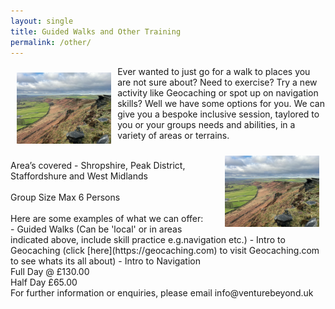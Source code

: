 ```yaml
---
layout: single
title: Guided Walks and Other Training
permalink: /other/
---
```


<div>
<img src="/assets/images/roaches.png" width="30%" height="auto" style="float: left; margin: 10px;">

Ever wanted to just go for a walk to places you are not sure about? Need to exercise? Try a new activity like Geocaching or spot up on navigation skills? Well we have some options for you. We can give you a bespoke inclusive session, taylored to you or your groups needs and abilities, in a variety of areas or terrains.<br>

<img src="/assets/images/roaches.png" width="30%" height="auto" style="float: right; margin: 10px;">
<br>
Area’s covered - Shropshire, Peak District, Staffordshure and West Midlands<br>
<br>
Group Size Max 6 Persons<br>
<br>
Here are some examples of what we can offer:<br>
- Guided Walks (Can be 'local' or in areas indicated above, include skill practice e.g.navigation etc.)
- Intro to Geocaching (click [here](https://geocaching.com) to visit Geocaching.com to see whats its all about)
- Intro to Navigation
<br>
Full Day @ £130.00<br>
Half Day £65.00<br>
</div>
For further information or enquiries, please email info@venturebeyond.uk
